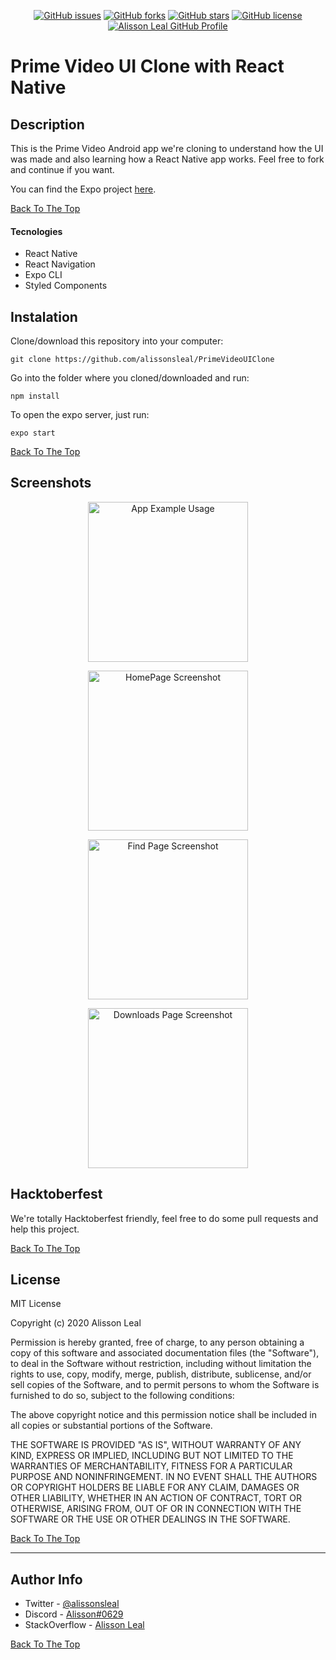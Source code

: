 <p align="center">
    <a href="https://github.com/Alissonsleal/PrimeVideoUIClone/issues"><img alt="GitHub issues" src="https://img.shields.io/github/issues/Alissonsleal/PrimeVideoUIClone?color=sucess&style=flat-square"></a>
    <a href="https://github.com/Alissonsleal/PrimeVideoUIClone/network"><img alt="GitHub forks" src="https://img.shields.io/github/forks/Alissonsleal/PrimeVideoUIClone?color=sucess&style=flat-square"></a>
    <a href="https://github.com/Alissonsleal/PrimeVideoUIClone/stargazers"><img alt="GitHub stars" src="https://img.shields.io/github/stars/Alissonsleal/PrimeVideoUIClone?color=sucess&style=flat-square"></a>
    <a href="https://github.com/Alissonsleal/PrimeVideoUIClone/blob/master/LICENSE"><img alt="GitHub license" src="https://img.shields.io/github/license/Alissonsleal/PrimeVideoUIClone?color=sucess&style=flat-square"></a>
    <a href="https://github.com/Alissonsleal/"><img alt="Alisson Leal GitHub Profile" src="https://img.shields.io/badge/made%20by-Alisson%20Leal-sucess?style=flat-square&logo=appveyor"></a>
</p>

# Prime Video UI Clone with React Native

## Description

This is the Prime Video Android app we're cloning to understand how the UI was made and also learning how a React Native app works. Feel free to fork and continue if you want.

You can find the Expo project [here](https://expo.io/@alissonsleal/PrimeVideoUIClone).

[Back To The Top](#Description)

#### Tecnologies

- React Native
- React Navigation
- Expo CLI
- Styled Components

## Instalation

Clone/download this repository into your computer:

`git clone https://github.com/alissonsleal/PrimeVideoUIClone`

Go into the folder where you cloned/downloaded and run:

`npm install`

To open the expo server, just run:

`expo start`

[Back To The Top](#Description)

## Screenshots

<p align="center">
<img src="https://i.imgur.com/5VPzSvY.gif" alt="App Example Usage" width="256px">
</p>

<p align="center">
<img src="https://i.imgur.com/Bx0zP89.png" alt="HomePage Screenshot" width="256px">
</p>

<p align="center">
<img src="https://i.imgur.com/Nk4LXgH.png" alt="Find Page Screenshot" width="256px">
</p>

<p align="center">
<img src="https://i.imgur.com/OZWgkC6.png" alt="Downloads Page Screenshot" width="256px">
</p>

## Hacktoberfest

We're totally Hacktoberfest friendly, feel free to do some pull requests and help this project.

[Back To The Top](#Description)

## License

MIT License

Copyright (c) 2020 Alisson Leal

Permission is hereby granted, free of charge, to any person obtaining a copy
of this software and associated documentation files (the "Software"), to deal
in the Software without restriction, including without limitation the rights
to use, copy, modify, merge, publish, distribute, sublicense, and/or sell
copies of the Software, and to permit persons to whom the Software is
furnished to do so, subject to the following conditions:

The above copyright notice and this permission notice shall be included in all
copies or substantial portions of the Software.

THE SOFTWARE IS PROVIDED "AS IS", WITHOUT WARRANTY OF ANY KIND, EXPRESS OR
IMPLIED, INCLUDING BUT NOT LIMITED TO THE WARRANTIES OF MERCHANTABILITY,
FITNESS FOR A PARTICULAR PURPOSE AND NONINFRINGEMENT. IN NO EVENT SHALL THE AUTHORS OR COPYRIGHT HOLDERS BE LIABLE FOR ANY CLAIM, DAMAGES OR OTHER LIABILITY, WHETHER IN AN ACTION OF CONTRACT, TORT OR OTHERWISE, ARISING FROM, OUT OF OR IN CONNECTION WITH THE SOFTWARE OR THE USE OR OTHER DEALINGS IN THE SOFTWARE.

[Back To The Top](#Description)

---

## Author Info

- Twitter - [@alissonsleal](https://twitter.com/alissonsleal)
- Discord - [Alisson#0629](https://discord.com/)
- StackOverflow - [Alisson Leal](https://stackoverflow.com/users/14122260/alisson-leal)

[Back To The Top](#Description)
